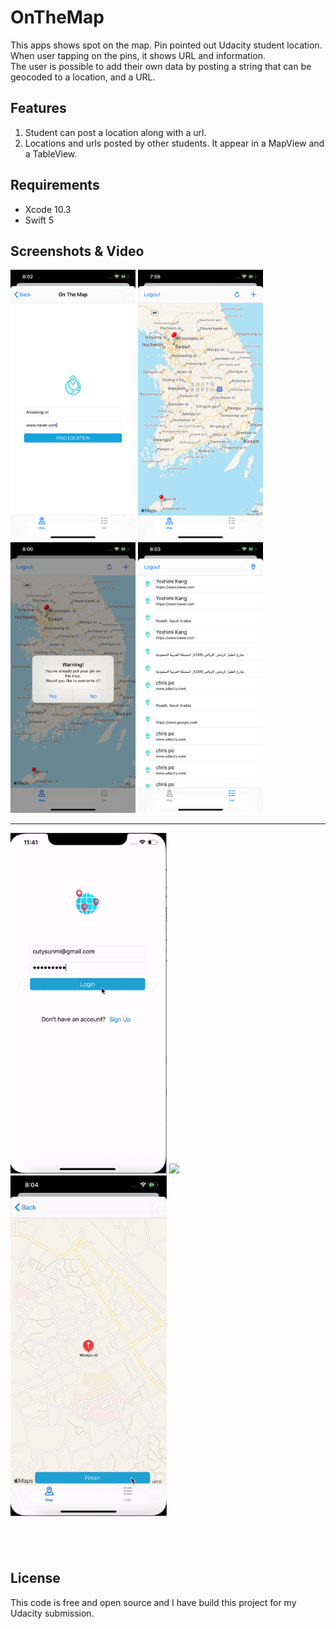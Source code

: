 # OnTheMap

This apps shows spot on the map. Pin pointed out Udacity student location.</br>
When user tapping on the pins, it shows URL and information.</br>
The user is possible to add their own data by posting a string that can be geocoded to a location, and a URL.


## Features 

1) Student can post a location along with a url.
2) Locations and urls posted by other students. It   appear in a MapView and a TableView.

## Requirements

- Xcode 10.3
- Swift 5

## Screenshots & Video
<img src = "screenshot/enter place.png" width = "200">  <img src = "screenshot/map.png" width = "200">  <img src = "screenshot/overwrite.png" width = "200">  <img src = "screenshot/pin list.png" width = "200">

---
<p float="left">
  <img src="./screenshot/login.gif" width="250"/>
  <img src="./screenshot/search space.gif" width="250"/> 
  <img src="./screenshot/overwrite.gif" width="250"/>
</p>

 &nbsp;
---

## License
This code is free and open source and I have build this project for my Udacity submission.

            
